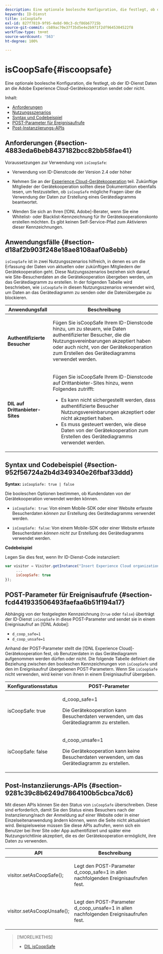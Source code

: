```yaml
---
description: Eine optionale boolesche Konfiguration, die festlegt, ob der ID-Dienst Daten an die Adobe Experience Cloud-Gerätekooperation sendet oder nicht.
keywords: ID-Dienst
title: isCoopSafe
exl-id: 827f7819-9f95-4e8d-90c3-dcf86b67715b
source-git-commit: cb89ac70e37f35d5e4e2b971f2df9645304522f8
workflow-type: tm+mt
source-wordcount: '563'
ht-degree: 100%

---
```


# isCoopSafe{#iscoopsafe}

Eine optionale boolesche Konfiguration, die festlegt, ob der ID-Dienst Daten an die Adobe Experience Cloud-Gerätekooperation sendet oder nicht.

Inhalt:

<ul class="simplelist"> 
 <li> <a href="../../library/function-vars/coopsafe.md#section-4883eda6beb8437182bcc82bb58fae41" format="dita" scope="local"> Anforderungen </a> </li> 
 <li> <a href="../../library/function-vars/coopsafe.md#section-d18af2b903f248e18ae8108aaf0a8ebb" format="dita" scope="local"> Nutzungsszenarios </a> </li> 
 <li> <a href="../../library/function-vars/coopsafe.md#section-952f56724a2b4d349340e26fbaf33ddd" format="dita" scope="local"> Syntax und Codebeispiel </a> </li> 
 <li> <a href="../../library/function-vars/coopsafe.md#section-fcd441933506493faefaa6b51f194a17" format="dita" scope="local"> POST-Parameter für Ereignisaufrufe </a> </li> 
 <li> <a href="../../library/function-vars/coopsafe.md#section-9281c39c8b6249d7864100b5cbca7dc6" format="dita" scope="local"> Post-Instanziierungs-APIs </a> </li> 
</ul>

## Anforderungen {#section-4883eda6beb8437182bcc82bb58fae41}

Voraussetzungen zur Verwendung von `isCoopSafe`:

* Verwendung von ID-Dienstcode der Version 2.4 oder höher
* Nehmen Sie an der [Experience Cloud-Gerätekooperation](https://experienceleague.adobe.com/docs/device-co-op/using/about/overview.html?lang=de) teil. Zukünftige Mitglieder der Gerätekooperation sollten diese Dokumentation ebenfalls lesen, um festzustellen, ob `isCoopSafe` mögliche Fragen über die Verwendung der Daten zur Erstellung eines Gerätediagramms beantwortet.

* Wenden Sie sich an Ihren [!DNL Adobe]-Berater, wenn Sie eine Whitelist- oder Blacklist-Kennzeichnung für Ihr Gerätekooperationskonto erstellen möchten. Es gibt keinen Self-Service-Pfad zum Aktivieren dieser Kennzeichnungen.

## Anwendungsfälle {#section-d18af2b903f248e18ae8108aaf0a8ebb}

`isCoopSafe` ist in zwei Nutzungsszenarios hilfreich, in denen es um die Erfassung der Daten von aktuellen oder zukünftigen Mitgliedern der Gerätekooperation geht. Diese Nutzungsszenarios beziehen sich darauf, wie Site-Besucherdaten an die Gerätekooperation übergeben werden, um das Gerätediagramm zu erstellen. In der folgenden Tabelle wird beschrieben, wie `isCoopSafe` in diesen Nutzungsszenarios verwendet wird, um Daten an das Gerätediagramm zu senden oder die Datenübergabe zu blockieren.

<table id="table_A24C63D2A21F47EDBAC8FA5E7BE888D8"> 
 <thead> 
  <tr> 
   <th colname="col1" class="entry"> Anwendungsfall </th> 
   <th colname="col2" class="entry"> Beschreibung </th> 
  </tr> 
 </thead>
 <tbody> 
  <tr> 
   <td colname="col1"> <p> <b>Authentifizierte Besucher</b> </p> </td> 
   <td colname="col2"> <p>Fügen Sie <span class="codeph">isCoopSafe</span> Ihrem ID-Dienstcode hinzu, um zu steuern, wie Daten authentifizierter Besucher, die die Nutzungsvereinbarungen akzeptiert haben oder auch nicht, von der Gerätekooperation zum Erstellen des Gerätediagramms verwendet werden. </p> </td> 
  </tr> 
  <tr> 
   <td colname="col1"> <p> <b>DIL auf Drittanbieter-Sites</b> </p> </td> 
   <td colname="col2"> <p>Fügen Sie <span class="codeph">isCoopSafe</span> Ihrem ID-Dienstcode auf Drittanbieter-Sites hinzu, wenn Folgendes zutrifft: </p> <p> 
     <ul id="ul_C27BB26510314834A2A7CD99D46DA4AC"> 
      <li id="li_4E6AE574F18646F09C0CF4553EEA1A9E">Es kann nicht sichergestellt werden, dass authentifizierte Besucher Nutzungsvereinbarungen akzeptiert oder nicht akzeptiert haben. </li> 
      <li id="li_26D0561BF32B4278B0A6B5082C17FED8">Es muss gesteuert werden, wie diese Daten von der Gerätekooperation zum Erstellen des Gerätediagramms verwendet werden. </li> 
     </ul> </p> </td> 
  </tr> 
 </tbody> 
</table>

## Syntax und Codebeispiel {#section-952f56724a2b4d349340e26fbaf33ddd}

**Syntax:** `isCoopSafe: true | false`

Die booleschen Optionen bestimmen, ob Kundendaten von der Gerätekooperation verwendet werden können.

* `isCoopSafe: true`: Von einem Mobile-SDK oder einer Website erfasste Besucherdaten *können* zur Erstellung des Gerätediagramms verwendet werden.

* `isCoopSafe: false`: Von einem Mobile-SDK oder einer Website erfasste Besucherdaten *können nicht* zur Erstellung des Gerätediagramms verwendet werden.

**Codebeispiel**

Legen Sie dies fest, wenn Ihr ID-Dienst-Code instanziiert:

```js
var visitor = Visitor.getInstance("Insert Experience Cloud organization ID here",{ 
     ... 
     isCoopSafe: true 
});
```

## POST-Parameter für Ereignisaufrufe  {#section-fcd441933506493faefaa6b51f194a17}

Abhängig von der festgelegten Kennzeichnung (`true` oder `false`) überträgt der ID-Dienst `isCoopSafe` in diese POST-Parameter und sendet sie in einem Ereignisaufruf an [!DNL Adobe]:

* `d_coop_safe=1`
* `d_coop_unsafe=1`

Anhand der POST-Parameter stellt die [!DNL Experience Cloud]-Gerätekooperation fest, ob Benutzerdaten in das Gerätediagramm aufgenommen werden dürfen oder nicht. Die folgende Tabelle definiert die Beziehung zwischen den booleschen Kennzeichnungen von `isCoopSafe` und den im Ereignisaufruf übergebenen POST-Parametern. Wenn Sie `isCoopSafe` nicht verwenden, wird keiner von ihnen in einem Ereignisaufruf übergeben.

<table id="table_0A544534CA904F4D9836A34B8C1EACBB"> 
 <thead> 
  <tr> 
   <th colname="col1" class="entry"> Konfigurationsstatus </th> 
   <th colname="col2" class="entry"> POST-Parameter </th> 
  </tr> 
 </thead>
 <tbody> 
  <tr> 
   <td colname="col1"> <p> <span class="codeph"> isCoopSafe: true </span> </p> </td> 
   <td colname="col2"> <p> <span class="codeph"> d_coop_safe=1 </span> </p> <p>Die Gerätekooperation kann Besucherdaten verwenden, um das Gerätediagramm zu erstellen. </p> </td> 
  </tr> 
  <tr> 
   <td colname="col1"> <p> <span class="codeph"> isCoopSafe: false </span> </p> </td> 
   <td colname="col2"> <p> <span class="codeph"> d_coop_unsafe=1 </span> </p> <p>Die Gerätekooperation kann keine Besucherdaten verwenden, um das Gerätediagramm zu erstellen. </p> </td> 
  </tr> 
 </tbody> 
</table>

## Post-Instanziierungs-APIs  {#section-9281c39c8b6249d7864100b5cbca7dc6}

Mit diesen APIs können Sie den Status von `isCoopSafe` überschreiben. Diese sind erforderlich, damit Sie den Status eines Besuchers nach der Instanziierung/nach der Anmeldung auf einer Website oder in einer Einzelseitenanwendung ändern können, wenn die Seite nicht aktualisiert wird. Beispielsweise müssen Sie diese APIs aufrufen, wenn sich ein Benutzer bei Ihrer Site oder App authentifiziert und später eine Nutzungsrichtlinie akzeptiert, die es der Gerätekooperation ermöglicht, ihre Daten zu verwenden.

<table id="table_BAA96B1F82BE48C3A61A1AF1367BA45C"> 
 <thead> 
  <tr> 
   <th colname="col1" class="entry"> API </th> 
   <th colname="col2" class="entry"> Beschreibung </th> 
  </tr> 
 </thead>
 <tbody> 
  <tr> 
   <td colname="col1"> <p> <span class="codeph"> visitor.setAsCoopSafe(); </span> </p> </td> 
   <td colname="col2"> <p>Legt den POST-Parameter <span class="codeph">d_coop_safe=1</span> in allen nachfolgenden Ereignisaufrufen fest. </p> </td> 
  </tr> 
  <tr> 
   <td colname="col1"> <p> <span class="codeph"> visitor.setAsCoopUnsafe(); </span> </p> </td> 
   <td colname="col2"> <p>Legt den POST-Parameter <span class="codeph">d_coop_unsafe=1</span> in allen nachfolgenden Ereignisaufrufen fest. </p> </td> 
  </tr> 
 </tbody> 
</table>

<!--
Wiki page https://wiki.corp.adobe.com/x/RCfFTg
-->

>[!MORELIKETHIS]
>
>* [DIL isCoopSafe](https://experienceleague.adobe.com/docs/audience-manager/user-guide/dil-api/class-level-dil-methods/dil-coopsafe.html?lang=de)
